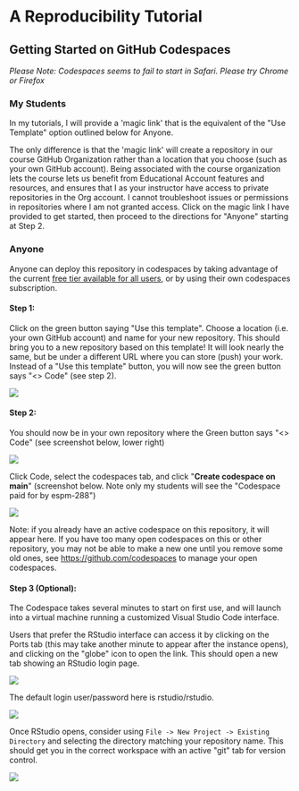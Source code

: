 # A Reproducibility Tutorial

## Getting Started on GitHub Codespaces

*Please Note: Codespaces seems to fail to start in Safari. Please try Chrome or Firefox*



### My Students

In my tutorials, I will provide a 'magic link' that is the equivalent of the "Use Template" option outlined below for Anyone.

The only difference is that the 'magic link' will create a repository in our course GitHub Organization rather than a location that you choose (such as your own GitHub account). Being associated with the course organization lets the course lets us benefit from Educational Account features and resources, and ensures that I as your instructor have access to private repositories in the Org account. I cannot troubleshoot issues or permissions in repositories where I am not granted access. Click on the magic link I have provided to get started, then proceed to the directions for "Anyone" starting at Step 2.

### Anyone

Anyone can deploy this repository in codespaces by taking advantage of the current [free tier available for all users](https://docs.github.com/en/billing/managing-billing-for-github-codespaces/about-billing-for-github-codespaces), or by using their own codespaces subscription.

#### Step 1:

Click on the green button saying "Use this template". Choose a location (i.e. your own GitHub account) and name for your new repository. This should bring you to a new repository based on this template! It will look nearly the same, but be under a different URL where you can store (push) your work. Instead of a "Use this template" button, you will now see the green button says "\<\> Code" (see step 2).

![](https://user-images.githubusercontent.com/222586/218885361-269658a0-308e-4f4f-972e-d918f9cd90de.png)

#### Step 2:

You should now be in your own repository where the Green button says "\<\> Code" (see screenshot below, lower right)

![](https://user-images.githubusercontent.com/222586/218886058-3902196e-f5a0-4345-b2e4-40b4798dd463.png)

Click Code, select the codespaces tab, and click "**Create codespace on main**" (screenshot below. Note only my students will see the "Codespace paid for by espm-288")

![](https://user-images.githubusercontent.com/222586/218886220-e5d25c1d-2ec4-49ef-ad04-bd5a0191672e.png)

Note: if you already have an active codespace on this repository, it will appear here. If you have too many open codespaces on this or other repository, you may not be able to make a new one until you remove some old ones, see <https://github.com/codespaces> to manage your open codespaces.

#### Step 3 (Optional):

The Codespace takes several minutes to start on first use, and will launch into a virtual machine running a customized Visual Studio Code interface.

Users that prefer the RStudio interface can access it by clicking on the Ports tab (this may take another minute to appear after the instance opens), and clicking on the "globe" icon to open the link. This should open a new tab showing an RStudio login page.

![](https://user-images.githubusercontent.com/222586/218887216-f121d03b-edc0-423c-a455-ab361bee1adc.png)

The default login user/password here is rstudio/rstudio.

![](https://user-images.githubusercontent.com/222586/218887796-7f7a0379-0b65-48e0-b318-de102b55ed71.png)

Once RStudio opens, consider using `File -> New Project -> Existing Directory` and selecting the directory matching your repository name. This should get you in the correct workspace with an active "git" tab for version control.

![](https://user-images.githubusercontent.com/222586/218887914-6a34dca5-7c02-43a4-92c5-90ef72134cca.png)
